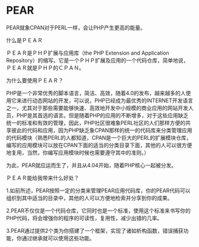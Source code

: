 # PEAR

PEAR就象CPAN对于PERL一样，会让PHP产生更高的能量。

什么是ＰＥＡＲ

ＰＥＡＲ是ＰＨＰ扩展与应用库（the PHP Extension and Application Repository）的缩写。它是一个ＰＨＰ扩展及应用的一个代码仓库，简单地说，ＰＥＡＲ就是ＰＨＰ的ＣＰＡＮ。

为什么要使用ＰＥＡＲ？

PHP是一个非常优秀的脚本语言，简洁、高效，随着4.0的发布，越来越多的人使用它来进行动态网站的开发，可以说，PHP已经成为最优秀的INTERNET开发语言之一，尤其对于那些需要能够快速、高效地开发中小规模的商业应用的网站开发人员，PHP是其首选的语言。但是随着PHP的应用的不断增多，对于这些应用缺乏统一的标准和有效的管理，因此，PHP社区很难象PERL社区的人们那样方便的共享彼此的代码和应用，因为PHP缺乏象CPAN那样的统一的代码库来分类管理应用的代码模块（熟悉PERL的人都知道，CPAN是一个巨大的PERL的扩展模块仓库，编写的应用模块可以放在CPAN下面的适当的分类目录下面，其他的人可以很方便地复用，当然，你编写应用模块时候也需要遵守其中的准则。）

为此，PEAR就应运而生了，并且从4.04开始，随着PHP核心一起被分发。

ＰＥＡＲ能给我带来什么好处？

1.如前所述，PEAR按照一定的分类来管理PEAR应用代码库，你的PEAR代码可以组织到其中适当的目录中，其他的人可以方便地检索并分享到你的成果。

2.PEAR不仅仅是一个代码仓库，它同时也是一个标准，使用这个标准来书写你的PHP代码，将会增强你的程序的可读性，复用性，减少出错的几率。

3.PEAR通过提供2个类为你搭建了一个框架，实现了诸如析构函数，错误捕获功能，你通过继承就可以使用这些功能。

